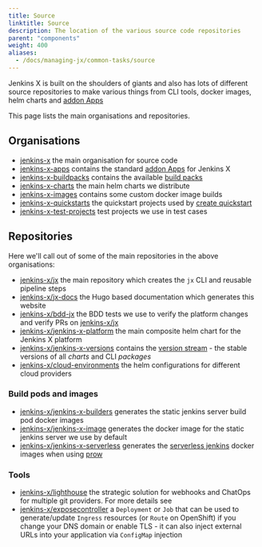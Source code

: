 ```yaml
---
title: Source
linktitle: Source
description: The location of the various source code repositories
parent: "components"
weight: 400
aliases:
  - /docs/managing-jx/common-tasks/source
---
```


Jenkins X is built on the shoulders of giants and also has lots of different source repositories to make various things from CLI tools, docker images, helm charts and [addon Apps](/docs/contributing/addons/)

This page lists the main organisations and repositories.

## Organisations

* [jenkins-x](https://github.com/jenkins-x) the main organisation for source code
* [jenkins-x-apps](https://github.com/jenkins-x-apps) contains the standard  [addon Apps](/docs/contributing/addons/) for Jenkins X
* [jenkins-x-buildpacks](https://github.com/jenkins-x-buildpacks) contains the available [build packs](/docs/managing-jx/common-tasks/build-packs/)
* [jenkins-x-charts](https://github.com/jenkins-x-charts) the main helm charts we distribute
* [jenkins-x-images](https://github.com/jenkins-x-images) contains some custom docker image builds
* [jenkins-x-quickstarts](https://github.com/jenkins-x-quickstarts) the quickstart projects used by [create quickstart](/docs/getting-started/first-project/create-quickstart/)
* [jenkins-x-test-projects](https://github.com/jenkins-x-test-projects) test projects we use in test cases 

## Repositories

Here we'll call out of some of the main repositories in the above organisations:

* [jenkins-x/jx](https://github.com/jenkins-x/jx) the main repository which creates the `jx` CLI and reusable pipeline steps
* [jenkins-x/jx-docs](https://github.com/jenkins-x/jx-docs) the Hugo based documentation which generates this website
* [jenkins-x/bdd-jx](https://github.com/jenkins-x/bdd-jx) the BDD tests we use to verify the platform changes and verify PRs on [jenkins-x/jx](https://github.com/jenkins-x/jx)
* [jenkins-x/jenkins-x-platform](https://github.com/jenkins-x/jenkins-x-platform) the main composite helm chart for the Jenkins X platform
* [jenkins-x/jenkins-x-versions](https://github.com/jenkins-x/jenkins-x-versions) contains the [version stream](/docs/concepts/version-stream/) - the stable versions of all _charts_ and CLI _packages_
* [jenkins-x/cloud-environments](https://github.com/jenkins-x/cloud-environments) the helm configurations for different cloud providers
 
### Build pods and images

* [jenkins-x/jenkins-x-builders](https://github.com/jenkins-x/jenkins-x-builders) generates the static jenkins server build pod docker images        
* [jenkins-x/jenkins-x-image](https://github.com/jenkins-x/jenkins-x-image) generates the docker image for the static jenkins server we use by default
* [jenkins-x/jenkins-x-serverless](https://github.com/jenkins-x/jenkins-x-serverless) generates the [serverless jenkins](/news/serverless-jenkins/) docker images when using [prow](/architecture/prow)

### Tools

* [jenkins-x/lighthouse](https://github.com/jenkins-x/lighthouse) the strategic solution for webhooks and ChatOps for multiple git providers. For more details see  
* [jenkins-x/exposecontroller](https://github.com/jenkins-x/exposecontroller) a `Deployment` or `Job` that can be used to generate/update `Ingress` resources (or `Route` on OpenShift) if you change your DNS domain or enable TLS - it can also inject external URLs into your application via `ConfigMap` injection 
